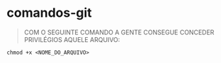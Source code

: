 # comandos-git

> COM O SEGUINTE COMANDO A GENTE CONSEGUE CONCEDER PRIVILÉGIOS AQUELE ARQUIVO:

```
chmod +x <NOME_DO_ARQUIVO>

```

